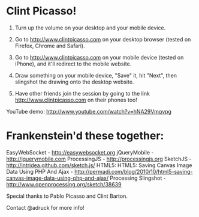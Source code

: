 Clint Picasso!
=====================

1) Turn up the volume on your desktop and your mobile device.

2) Go to http://www.clintpicasso.com on your desktop browser (tested on Firefox, Chrome and Safari).

3) Go to http://www.clintpicasso.com on your mobile device (tested on iPhone), and it'll redirect to the mobile website.

4) Draw something on your mobile device, "Save" it, hit "Next", then slingshot the drawing onto the desktop website.

5) Have other friends join the session by going to the link http://www.clintpicasso.com on their phones too!

YouTube demo: http://www.youtube.com/watch?v=hNA29Vmqvpg


Frankenstein'd these together:
==========================================
EasyWebSocket - http://easywebsocket.org
jQueryMobile - http://jquerymobile.com
ProcessingJS - http://processingjs.org
SketchJS - http://intridea.github.com/sketch.js/
HTML5: HTML5: Saving Canvas Image Data Using PHP And Ajax - http://permadi.com/blog/2010/10/html5-saving-canvas-image-data-using-php-and-ajax/
Processing Slingshot - http://www.openprocessing.org/sketch/38639


Special thanks to Pablo Picasso and Clint Barton.

Contact @adruck for more info!